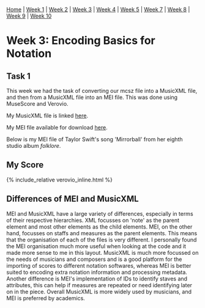 [Home](README.md) | [Week 1](week1.md) | [Week 2](week2.md) | [Week 3](week3.md) | [Week 4](week4.md) | [Week 5](week5.md) | [Week 7](week7.md) | [Week 8](week8.md) | [Week 9](week9.md) | [Week 10](week10.md) 

# Week 3: Encoding Basics for Notation
## Task 1
This week we had the task of converting our mcsz file into a MusicXML file, and then from a MusicXML file into an MEI file.
This was done using MuseScore and Verovio.

My MusicXML file is linked [here](data/mirrorball.musicxml).

My MEI file available for download [here](data/mirrorball.mei).

Below is my MEI file of Taylor Swift's song 'Mirrorball' from her eighth studio album *folklore*.

## My Score

{% include_relative verovio_inline.html %}

## Differences of MEI and MusicXML
MEI and MusicXML have a large variety of differences, especially in terms of their respective hierarchies. XML focusses on 'note' as the parent element and most other elements as the child elements. MEI, on the other hand, focusses on staffs and measures as the parent elements. This means that the organisation of each of the files is very different. I personally found the MEI organisation much more useful when looking at the code and it made more sense to me in this layout. MusicXML is  much more focussed on the needs of musicians and composers and is a good platform for the importing of scores to different notation softwares, whereas MEI is better suited to encoding extra notation information and processing metadata. Another difference is MEI's implementation of IDs to identify staves and attributes, this can help if measures are repeated or need identifying later on in the piece. Overall MusicXML is more widely used by musicians, and MEI is preferred by academics.
